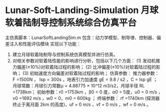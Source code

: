 # Lunar-Soft-Landing-Simulation 月球软着陆制导控制系统综合仿真平台
主仿真脚本：LunarSoftLandingSim.m
包含：动力学模型、制导律、控制器、偏差注入和性能评估模块
实现以下功能：
1) 建立月球软着陆制导与控制系统仿真模型并进行仿真。
2) 对相关参数对软着陆性能的影响进行分析，包括以下几个方面：
(1) 发动机推力偏差(±10%)对软着陆过程的影响；
(2) 比冲偏差(±10%)对软着陆过程的影响；
(3) 初始速度方向偏差对软着陆过程的影响；
仿真参数：
推力器参数： F =1500N ， Isp = 300s ，地表引力加速度 gE = 9.8 / s2 ，C = Isp gE ；
月球常数：月球引力常数μ =  4.88775 × 10^12 m3/s2，月球半径 RL =1738km；
初始参数：r0 =1753km ，β0 = 0 度，α0 = 5度，u0 = 0 m/s ，v0 =1692 m/s ，w0 = 0，m0 = 600kg ；
终端参数： rf =1740km (探测器终止于离月面 2km 的高度)，uf = 0 m/s ，vf = 0 m/s ，wf = 0 m/s 。
